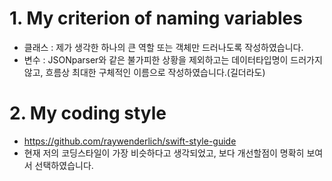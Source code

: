 # 1. My criterion of naming variables
 - 클래스 : 제가 생각한 하나의 큰 역할 또는 객체만 드러나도록 작성하였습니다.
 - 변수 : JSONparser와 같은 불가피한 상황을 제외하고는 데이터타입명이 드러가지 않고, 흐름상 최대한 구체적인 이름으로 작성하였습니다.(길더라도)

# 2. My coding style
  - https://github.com/raywenderlich/swift-style-guide
  - 현재 저의 코딩스타일이 가장 비슷하다고 생각되었고, 보다 개선할점이 명확히 보여서 선택하였습니다.
